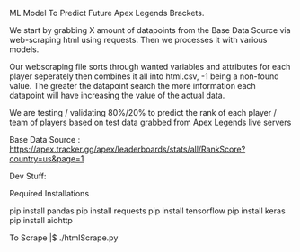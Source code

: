 ML Model To Predict Future Apex Legends Brackets.

We start by grabbing X amount of datapoints from the Base Data Source via web-scraping html
using requests. Then we processes it with various models.

Our webscraping file sorts through wanted variables and attributes for each player seperately
then combines it all into html.csv, -1 being a non-found value. The greater the datapoint
search the more information each datapoint will have increasing the value of the actual data.

We are testing / validating 80%/20% to predict the rank of each player / team of players based
on test data grabbed from Apex Legends live servers

Base Data Source : https://apex.tracker.gg/apex/leaderboards/stats/all/RankScore?country=us&page=1


Dev Stuff:

Required Installations

pip install pandas
pip install requests
pip install tensorflow
pip install keras
pip install aiohttp

To Scrape |$ ./htmlScrape.py
